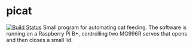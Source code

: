 # picat
[![Build Status](https://travis-ci.org/creinholdsson/picat.svg?branch=master)](https://travis-ci.org/creinholdsson/picat)
Small program for automating cat feeding. 
The software is running on a Raspberry Pi B+, controlling two MG996R servos that opens and then closes a small lid.
